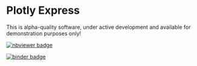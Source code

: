 # Plotly Express

This is alpha-quality software, under active development and available for demonstration purposes only!

[![nbviewer badge](https://img.shields.io/badge/render-nbviewer-orange.svg)](https://nbviewer.jupyter.org/github/plotly/plotly_express/blob/master/gallery.ipynb)

[![binder badge](https://mybinder.org/badge_logo.svg)](https://mybinder.org/v2/gh/plotly/plotly_express/master?filepath=gallery.ipynb)
